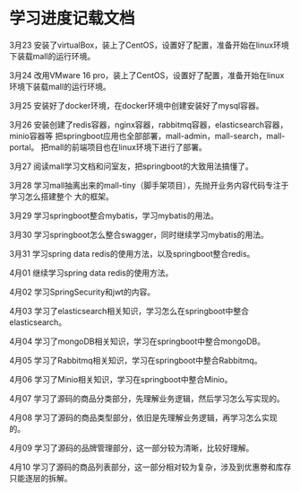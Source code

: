 # 学习进度记载文档

3月23
安装了virtualBox，装上了CentOS，设置好了配置，准备开始在linux环境下装载mall的运行环境。

3月24
改用VMware 16 pro，装上了CentOS，设置好了配置，准备开始在linux环境下装载mall的运行环境。

3月25
安装好了docker环境，在docker环境中创建安装好了mysql容器。

3月26
安装创建了redis容器，nginx容器，rabbitmq容器，elasticsearch容器，minio容器等
把springboot应用也全部部署，mall-admin，mall-search，mall-portal。
把mall的前端项目也在linux环境下进行了部署。

3月27
阅读mall学习文档和问室友，把springboot的大致用法搞懂了。

3月28
学习mall抽离出来的mall-tiny（脚手架项目），先抛开业务内容代码专注于学习怎么搭建整个
大的框架。

3月29
学习springboot整合mybatis，学习mybatis的用法。

3月30
学习springboot怎么整合swagger，同时继续学习mybatis的用法。

3月31
学习spring data redis的使用方法，以及springboot整合redis。

4月01
继续学习spring data redis的使用方法。

4月02
学习SpringSecurity和jwt的内容。

4月03
学习了elasticsearch相关知识，学习怎么在springboot中整合elasticsearch。

4月04
学习了mongoDB相关知识，学习在springboot中整合mongoDB。

4月05
学习了Rabbitmq相关知识，学习在springboot中整合Rabbitmq。

4月06
学习了Minio相关知识，学习在springboot中整合Minio。

4月07
学习了源码的商品分类部分，先理解业务逻辑，然后学习怎么写实现的。

4月08
学习了源码的商品类型部分，依旧是先理解业务逻辑，再学习怎么实现的。

4月09
学习了源码的品牌管理部分，这一部分较为清晰，比较好理解。

4月10
学习了源码的商品列表部分，这一部分相对较为复杂，涉及到优惠劵和库存
只能逐层的拆解。